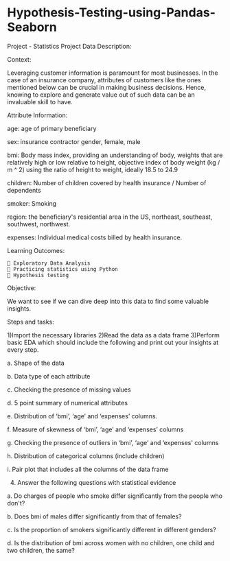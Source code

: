 # Hypothesis-Testing-using-Pandas-Seaborn
Project - Statistics Project
Data Description:

Context:

Leveraging customer information is paramount for most businesses. In the case of an insurance company, attributes of customers like the ones mentioned below can be crucial in making business decisions. Hence, knowing to explore and generate value out of such data can be an invaluable skill to have.

Attribute Information:

age: age of primary beneficiary

sex: insurance contractor gender, female, male

bmi: Body mass index, providing an understanding of body, weights that are relatively high or low relative to height, objective index of body weight (kg / m ^ 2) using the ratio of height to weight, ideally 18.5 to 24.9

children: Number of children covered by health insurance / Number of dependents

smoker: Smoking

region: the beneficiary's residential area in the US, northeast, southeast, southwest, northwest.

expenses: Individual medical costs billed by health insurance.

Learning Outcomes:

     Exploratory Data Analysis
     Practicing statistics using Python
     Hypothesis testing
Objective:

We want to see if we can dive deep into this data to find some valuable insights.

Steps and tasks:

1)Import the necessary libraries 
2)Read the data as a data frame 
3)Perform basic EDA which should include the following and print out your insights at every step.

a. Shape of the data 

b. Data type of each attribute

c. Checking the presence of missing values

d. 5 point summary of numerical attributes

e. Distribution of ‘bmi’, ‘age’ and ‘expenses’ columns.

f. Measure of skewness of ‘bmi’, ‘age’ and ‘expenses’ columns 

g. Checking the presence of outliers in ‘bmi’, ‘age’ and ‘expenses' columns

h. Distribution of categorical columns (include children) 

i. Pair plot that includes all the columns of the data frame

4) Answer the following questions with statistical evidence

a. Do charges of people who smoke differ significantly from the people who don't? 

b. Does bmi of males differ significantly from that of females? 

c. Is the proportion of smokers significantly different in different genders?

d. Is the distribution of bmi across women with no children, one child and two children, the same?
